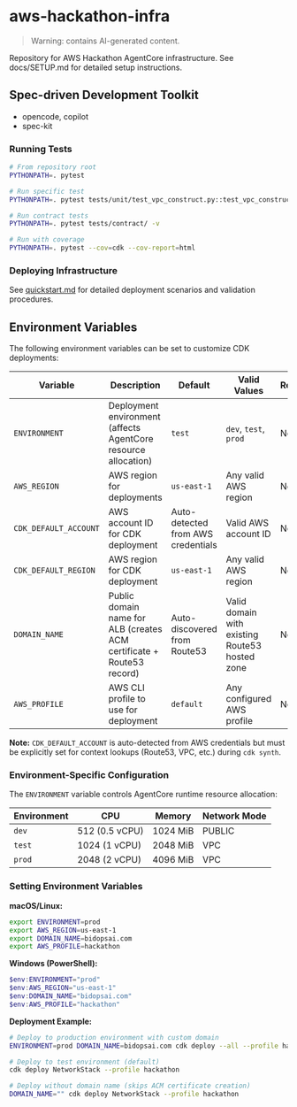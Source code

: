 # aws-hackathon-infra

> Warning: contains AI-generated content.

Repository for AWS Hackathon AgentCore infrastructure. See docs/SETUP.md for detailed setup instructions.

## Spec-driven Development Toolkit

- opencode, copilot
- spec-kit

### Running Tests

```bash
# From repository root
PYTHONPATH=. pytest

# Run specific test
PYTHONPATH=. pytest tests/unit/test_vpc_construct.py::test_vpc_construct

# Run contract tests
PYTHONPATH=. pytest tests/contract/ -v

# Run with coverage
PYTHONPATH=. pytest --cov=cdk --cov-report=html
```

### Deploying Infrastructure

See [quickstart.md](specs/002-create-python-application/quickstart.md) for detailed deployment scenarios and validation procedures.

## Environment Variables

The following environment variables can be set to customize CDK deployments:

| Variable | Description | Default | Valid Values | Required |
|----------|-------------|---------|--------------|----------|
| `ENVIRONMENT` | Deployment environment (affects AgentCore resource allocation) | `test` | `dev`, `test`, `prod` | No |
| `AWS_REGION` | AWS region for deployments | `us-east-1` | Any valid AWS region | No |
| `CDK_DEFAULT_ACCOUNT` | AWS account ID for CDK deployment | Auto-detected from AWS credentials | Valid AWS account ID | No* |
| `CDK_DEFAULT_REGION` | AWS region for CDK deployment | `us-east-1` | Any valid AWS region | No |
| `DOMAIN_NAME` | Public domain name for ALB (creates ACM certificate + Route53 record) | Auto-discovered from Route53 | Valid domain with existing Route53 hosted zone | No |
| `AWS_PROFILE` | AWS CLI profile to use for deployment | `default` | Any configured AWS profile | No |

**Note:** `CDK_DEFAULT_ACCOUNT` is auto-detected from AWS credentials but must be explicitly set for context lookups (Route53, VPC, etc.) during `cdk synth`.

### Environment-Specific Configuration

The `ENVIRONMENT` variable controls AgentCore runtime resource allocation:

| Environment | CPU | Memory | Network Mode |
|-------------|-----|--------|--------------|
| `dev` | 512 (0.5 vCPU) | 1024 MiB | PUBLIC |
| `test` | 1024 (1 vCPU) | 2048 MiB | VPC |
| `prod` | 2048 (2 vCPU) | 4096 MiB | VPC |

### Setting Environment Variables

**macOS/Linux:**
```bash
export ENVIRONMENT=prod
export AWS_REGION=us-east-1
export DOMAIN_NAME=bidopsai.com
export AWS_PROFILE=hackathon
```

**Windows (PowerShell):**
```powershell
$env:ENVIRONMENT="prod"
$env:AWS_REGION="us-east-1"
$env:DOMAIN_NAME="bidopsai.com"
$env:AWS_PROFILE="hackathon"
```

**Deployment Example:**
```bash
# Deploy to production environment with custom domain
ENVIRONMENT=prod DOMAIN_NAME=bidopsai.com cdk deploy --all --profile hackathon

# Deploy to test environment (default)
cdk deploy NetworkStack --profile hackathon

# Deploy without domain name (skips ACM certificate creation)
DOMAIN_NAME="" cdk deploy NetworkStack --profile hackathon
```